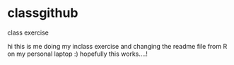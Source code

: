 # classgithub
class exercise

hi this is me doing my inclass exercise and changing the readme file from R on my personal laptop :)
hopefully this works....!
